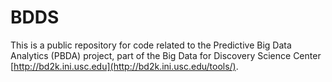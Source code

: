 # BDDS
This is a public repository for code related to the Predictive Big Data Analytics (PBDA)
project, part of the Big Data for Discovery Science Center [http://bd2k.ini.usc.edu](http://bd2k.ini.usc.edu/tools/). 
